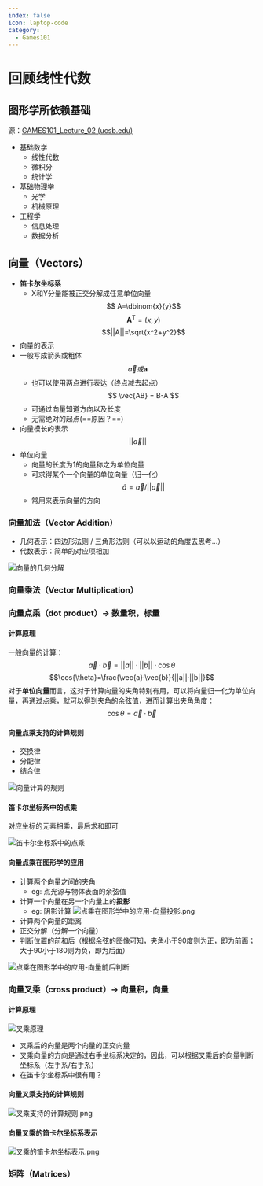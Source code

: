 ```yaml
---
index: false
icon: laptop-code
category:
  - Games101
---
```


# 回顾线性代数

## 图形学所依赖基础

源：[GAMES101_Lecture_02 (ucsb.edu)](https://sites.cs.ucsb.edu/~lingqi/teaching/resources/GAMES101_Lecture_02.pdf)

- 基础数学
  - 线性代数
  - 微积分
  - 统计学
- 基础物理学
  - 光学
  - 机械原理
- 工程学
  - 信息处理
  - 数据分析

## 向量（Vectors）

- **笛卡尔坐标系**
  - X和Y分量能被正交分解成任意单位向量$$ A=\dbinom{x}{y}$$$$\mathbf{A}^\mathrm{T} = (x, y)$$ $$||A||=\sqrt{x^2+y^2}$$
- 向量的表示
- 一般写成箭头或粗体 $$\vec{a} 或 \boldsymbol{a}$$
  - 也可以使用两点进行表达（终点减去起点）$$ \vec{AB} = B-A $$
  - 可通过向量知道方向以及长度
  - 无需绝对的起点(==原因？==)
- 向量模长的表示 $$ ||\vec{a}||$$
- 单位向量
  - 向量的长度为1的向量称之为单位向量
  - 可求得某个一个向量的单位向量（归一化）$$\hat{a} = \vec{a} / ||\vec{a}||$$
  - 常用来表示向量的方向

### 向量加法（Vector Addition）

- 几何表示：四边形法则 / 三角形法则（可以以运动的角度去思考...）
- 代数表示：简单的对应项相加

![向量的几何分解](images/向量的几何分解.png)

### 向量乘法（Vector Multiplication）

### 向量点乘（dot product）-> 数量积，标量

#### 计算原理

一般向量的计算：$$\vec{a}·\vec{b}=||a||·||b||·\cos{\theta}$$
$$\cos{\theta}=\frac{\vec{a}·\vec{b}}{||a||·||b||}$$
对于**单位向量**而言，这对于计算向量的夹角特别有用，可以将向量归一化为单位向量，再通过点乘，就可以得到夹角的余弦值，进而计算出夹角角度：$$\cos{\theta}=\vec{a}·\vec{b}$$

#### 向量点乘支持的计算规则

- 交换律
- 分配律
- 结合律

![向量计算的规则](images/向量计算的规则.png)

#### 笛卡尔坐标系中的点乘

对应坐标的元素相乘，最后求和即可

![笛卡尔坐标系中的点乘](images/笛卡尔坐标系中的点乘.png)

#### 向量点乘在图形学的应用

- 计算两个向量之间的夹角
  - eg: 点光源与物体表面的余弦值
- 计算一个向量在另一个向量上的**投影**
  - eg: 阴影计算 ![点乘在图形学中的应用-向量投影.png](images/点乘在图形学中的应用-向量投影.png)
- 计算两个向量的距离
- 正交分解（分解一个向量）
- 判断位置的前和后（根据余弦的图像可知，夹角小于90度则为正，即为前面；大于90小于180则为负，即为后面）

![点乘在图形学中的应用-向量前后判断](images/点乘在图形学中的应用-向量前后判断.png)

### 向量叉乘（cross product）-> 向量积，向量

#### 计算原理

![叉乘原理](images/叉乘原理.png)

- 叉乘后的向量是两个向量的正交向量
- 叉乘向量的方向是通过右手坐标系决定的，因此，可以根据叉乘后的向量判断坐标系（左手系/右手系）
- 在笛卡尔坐标系中很有用？

#### 向量叉乘支持的计算规则

![叉乘支持的计算规则.png](images/叉乘支持的计算规则.png)

#### 向量叉乘的笛卡尔坐标系表示

![叉乘的笛卡尔坐标表示.png](images/叉乘的笛卡尔坐标表示.png)

### 矩阵（Matrices）
